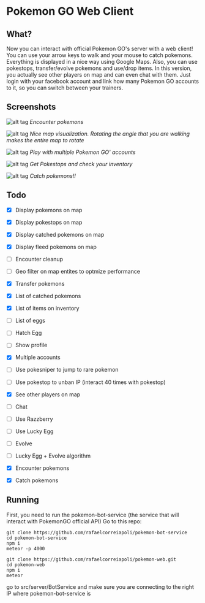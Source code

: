 # Pokemon GO Web Client
## What?
Now you can interact with official Pokemon GO's server with a web client!
You can use your arrow keys to walk and your mouse to catch pokemons. Everything is displayed in a nice way using Google Maps.
Also, you can use pokestops, transfer/evolve pokemons and use/drop items.
In this version, you actually see other players on map and can even chat with them.
Just login with your facebook account and link how many Pokemon GO accounts to it, so you can switch between your trainers.

## Screenshots
![alt tag](https://raw.githubusercontent.com/rafaelcorreiapoli/pokemon-web/master/screenshots/Jogo1.png?token=AMPsyCZf3UXh4hEXSu3eKf0H75Z7S30xks5X1d9HwA%3D%3D)
*Encounter pokemons*

![alt tag](https://raw.githubusercontent.com/rafaelcorreiapoli/pokemon-web/master/screenshots/Jogo2.png?token=AMPsyFUDq0CBDZd4Tk5Otxydw1akpm0bks5X1eA9wA%3D%3D)
*Nice map visualization. Rotating the angle that you are walking makes the entire map to rotate*

![alt tag](https://raw.githubusercontent.com/rafaelcorreiapoli/pokemon-web/master/screenshots/Jogo3.png?token=AMPsyEb48BWRprj1jEQmFEvE0LZvf89kks5X1d-zwA%3D%3D)
*Play with multiple Pokemon GO' accounts*

![alt tag](https://raw.githubusercontent.com/rafaelcorreiapoli/pokemon-web/master/screenshots/Jogo5.png?token=AMPsyFTcohJSub4NVZwyKDcuJPhHeOPcks5X1d__wA%3D%3D)
*Get Pokestops and check your inventory*

![alt tag](https://raw.githubusercontent.com/rafaelcorreiapoli/pokemon-web/master/screenshots/Jogo6.png?token=AMPsyGPXsKeCtrOGXXaFz97LbaI4Qp1Kks5X1eAXwA%3D%3D)
*Catch pokemons!!*

## Todo
- [x] Display pokemons on map
- [x] Display pokestops on map
- [x] Display catched pokemons on map
- [x] Display fleed pokemons on map
- [ ] Encounter cleanup
- [ ] Geo filter on map entites to optmize performance
- [x] Transfer pokemons
- [x] List of catched pokemons
- [x] List of items on inventory
- [ ] List of eggs
- [ ] Hatch Egg
- [ ] Show profile
- [x] Multiple accounts
- [ ] Use pokesniper to jump to rare pokemon
- [ ] Use pokestop to unban IP (interact 40 times with pokestop)
- [x] See other players on map
- [ ] Chat
- [ ] Use Razzberry
- [ ] Use Lucky Egg
- [ ] Evolve
- [ ] Lucky Egg + Evolve algorithm
- [x] Encounter pokemons
- [x] Catch pokemons


## Running

First, you need to run the pokemon-bot-service (the service that will interact with PokemonGO official API)
Go to this repo:
```
git clone https://github.com/rafaelcorreiapoli/pokemon-bot-service
cd pokemon-bot-service
npm i
meteor -p 4000
```


```
git clone https://github.com/rafaelcorreiapoli/pokemon-web.git
cd pokemon-web
npm i
meteor
```
go to src/server/BotService and make sure you are connecting to the right IP where pokemon-bot-service is
